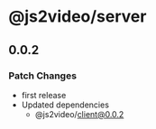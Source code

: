 # @js2video/server

## 0.0.2

### Patch Changes

- first release
- Updated dependencies
  - @js2video/client@0.0.2
